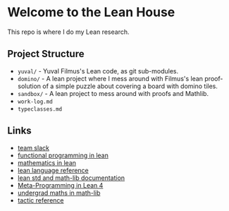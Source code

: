 # Welcome to the Lean House

This repo is where I do my Lean research.

## Project Structure

- `yuval/` - Yuval Filmus's Lean code, as git sub-modules.
- `domino/` - A lean project where I mess around with Filmus's lean
  proof-solution of a simple puzzle about covering a board with domino tiles.
- `sandbox/` - A lean project to mess around with proofs and Mathlib.
- `work-log.md`
- `typeclasses.md`

## Links

- [team slack](https://app.slack.com/client/T0230D11NCD/D0894M50YKB)
- [functional programming in lean](https://lean-lang.org/functional_programming_in_lean/hello-world/summary.html)
- [mathematics in lean](https://leanprover-community.github.io/mathematics_in_lean/C01_Introduction.html)
- [lean language reference](https://lean-lang.org/doc/reference/latest/)
- [lean std and math-lib documentation](https://leanprover-community.github.io/con-nf/doc/Std/Data/HashMap/Lemmas.html)
- [Meta-Programming in Lean 4](https://leanprover-community.github.io/lean4-metaprogramming-book/main/01_intro.html)
- [undergrad maths in math-lib](https://leanprover-community.github.io/undergrad.html)
- [tactic reference](https://lean-lang.org/doc/reference/latest//Tactic-Proofs/Tactic-Reference/)
